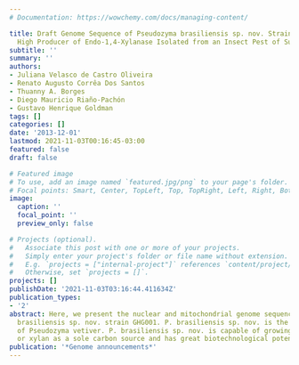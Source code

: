 ```yaml
---
# Documentation: https://wowchemy.com/docs/managing-content/

title: Draft Genome Sequence of Pseudozyma brasiliensis sp. nov. Strain GHG001, a
  High Producer of Endo-1,4-Xylanase Isolated from an Insect Pest of Sugarcane.
subtitle: ''
summary: ''
authors:
- Juliana Velasco de Castro Oliveira
- Renato Augusto Corrêa Dos Santos
- Thuanny A. Borges
- Diego Mauricio Riaño-Pachón
- Gustavo Henrique Goldman
tags: []
categories: []
date: '2013-12-01'
lastmod: 2021-11-03T00:16:45-03:00
featured: false
draft: false

# Featured image
# To use, add an image named `featured.jpg/png` to your page's folder.
# Focal points: Smart, Center, TopLeft, Top, TopRight, Left, Right, BottomLeft, Bottom, BottomRight.
image:
  caption: ''
  focal_point: ''
  preview_only: false

# Projects (optional).
#   Associate this post with one or more of your projects.
#   Simply enter your project's folder or file name without extension.
#   E.g. `projects = ["internal-project"]` references `content/project/deep-learning/index.md`.
#   Otherwise, set `projects = []`.
projects: []
publishDate: '2021-11-03T03:16:44.411634Z'
publication_types:
- '2'
abstract: Here, we present the nuclear and mitochondrial genome sequences of Pseudozyma
  brasiliensis sp. nov. strain GHG001. P. brasiliensis sp. nov. is the closest relative
  of Pseudozyma vetiver. P. brasiliensis sp. nov. is capable of growing on xylose
  or xylan as a sole carbon source and has great biotechnological potential.
publication: '*Genome announcements*'
---
```

